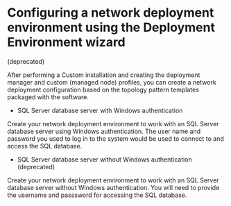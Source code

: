 # Configuring a network deployment environment using the Deployment Environment wizard
(deprecated)

After performing a Custom installation
and creating the deployment manager and custom (managed node) profiles,
you can create a network deployment configuration based on the topology
pattern templates packaged with the software.

- SQL Server database server with Windows authentication

Create your network deployment environment to work with an SQL Server database server using Windows authentication. The user name and password you used to log in to the system would be used to connect to and access the SQL database.
- SQL Server database server without Windows authentication (deprecated)

Create your network deployment environment to work with an SQL Server database server without Windows authentication. You will need to provide the username and passsword for accessing the SQL database.